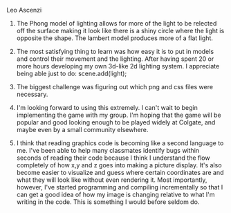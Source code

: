 Leo Ascenzi

1. The Phong model of lighting allows for more of the light to be relected off the surface making it look like there is a shiny circle where the light is opposite the shape. The lambert model produces more of a flat light.

2. The most satisfying thing to learn was how easy it is to put in models and control their movement and the lighting. After having spent 20 or more hours developing my own 3d-like 2d lighting system. I appreciate being able just to do: scene.add(light);

3. The biggest challenge was figuring out which png and css files were necessary.

4. I'm looking forward to using this extremely. I can't wait to begin implementing the game with my group. I'm hoping that the game will be popular and good looking enough to be played widely at Colgate, and maybe even by a small community elsewhere.

5. I think that reading graphics code is becoming like a second language to me. I've been able to help many classmates identify bugs within seconds of reading their code because I think I understand the flow completely of how x,y and z goes into making a picture display. It's also become easier to visualize and guess where certain coordinates are and what they will look like without even rendering it. Most importantly, however, I've started programming and compiling  incrementally so that I can get a good idea of how my image is changing relative to what I'm writing in the code. This is something I would before seldom do.
